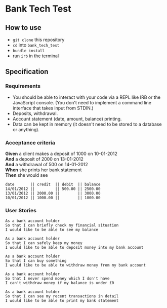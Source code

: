 # Bank Tech Test

## How to use

* `git clone` this repository
* `cd` into `bank_tech_test`
* `bundle install`
* run `irb` in the terminal

## Specification 

### Requirements
* You should be able to interact with your code via a REPL like IRB or the JavaScript console. (You don't need to implement a command line interface that takes input from STDIN.)
* Deposits, withdrawal.
* Account statement (date, amount, balance) printing.
* Data can be kept in memory (it doesn't need to be stored to a database or anything).

### Acceptance criteria
**Given** a client makes a deposit of 1000 on 10-01-2012  
**And** a deposit of 2000 on 13-01-2012  
**And** a withdrawal of 500 on 14-01-2012  
**When** she prints her bank statement  
**Then** she would see

```
date       || credit  || debit  || balance
14/01/2012 ||         || 500.00 || 2500.00
13/01/2012 || 2000.00 ||        || 3000.00
10/01/2012 || 1000.00 ||        || 1000.00
```

### User Stories
```
As a bank account holder
So that I can briefly check my financial situation
I would like to be able to see my balance
```
```
As a bank account holder 
So that I can safely keep my money
I would like to be able to deposit money into my bank account
```
```
As a bank account holder
So that I can buy something 
I would like to be able to withdraw money from my bank account
```
```
As a bank account holder
So that I never spend money which I don't have
I can't withdraw money if my balance is under £0
```
```
As a bank account holder 
So that I can see my recent transactions in detail
I would like to be able to print my bank statement
```
